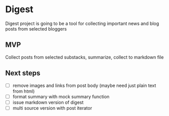 # Digest

Digest project is going to be a tool for collecting important news and blog posts from selected bloggers

## MVP

Collect posts from selected substacks, summarize, collect to markdown file

## Next steps

- [ ] remove images and links from post body (maybe need just plain text from html)
- [ ] format summary with mock summary function
- [ ] issue markdown version of digest
- [ ] multi source version with post iterator